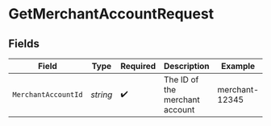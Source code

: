 # GetMerchantAccountRequest


## Fields

| Field                          | Type                           | Required                       | Description                    | Example                        |
| ------------------------------ | ------------------------------ | ------------------------------ | ------------------------------ | ------------------------------ |
| `MerchantAccountId`            | *string*                       | :heavy_check_mark:             | The ID of the merchant account | merchant-12345                 |